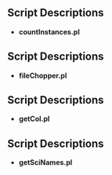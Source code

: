 ## Script Descriptions
* **countInstances.pl**	
## Script Descriptions
* **fileChopper.pl**	
## Script Descriptions
* **getCol.pl**	
## Script Descriptions
* **getSciNames.pl**	
